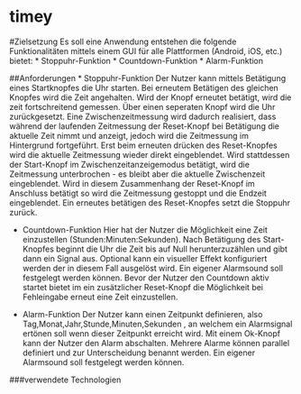 timey
=====

#Zielsetzung Es soll eine Anwendung entstehen die folgende Funktionalitäten
mittels einem GUI für alle Plattformen (Android, iOS, etc.) bietet: *
Stoppuhr-Funktion * Countdown-Funktion * Alarm-Funktion

##Anforderungen * Stoppuhr-Funktion Der Nutzer kann mittels Betätigung eines
Startknopfes die Uhr starten.  Bei erneutem Betätigen des gleichen Knopfes wird
die Zeit angehalten.  Wird der Knopf erneutet betätigt, wird die zeit
fortschreitend gemessen.  Über einen seperaten Knopf wird die Uhr zurückgesetzt.
Eine Zwischenzeitmessung wird dadurch realisiert, dass während der laufenden
Zeitmessung der Reset-Knopf bei Betätigung die aktuelle Zeit nimmt und anzeigt,
jedoch wird die Zeitmessung im Hintergrund fortgeführt. Erst beim erneuten
drücken des Reset-Knopfes wird die aktuelle Zeitmessung wieder direkt
eingeblendet. Wird stattdessen der Start-Knopf im Zwischenzeitanzeigemodus
betätigt, wird die Zeitmessung unterbrochen - es bleibt aber die aktuelle
Zwischenzeit eingeblendet. Wird in diesem Zusammenhang der Reset-Knopf im
Anschluss betätigt so wird die Zeitmessung gestoppt und die Endzeit
eingeblendet. Ein erneutes betätigen des Reset-Knopfes setzt die Stoppuhr
zurück.

* Countdown-Funktion Hier hat der Nutzer die Möglichkeit eine Zeit einzustellen
(Stunden:Minuten:Sekunden). Nach Betätigung des Start-Knopfes beginnt die Uhr
die Zeit bis auf Null herunterzuzählen und gibt dann ein Signal aus. Optional
kann ein visueller Effekt konfiguriert werden der in diesem Fall ausgelöst wird.
Ein eigener Alarmsound soll festgelegt werden können.
Bevor der Nutzer den Countdown aktiv startet bietet im ein zusätzlicher
Reset-Knopf die Möglichkeit bei Fehleingabe erneut eine Zeit einzustellen.

* Alarm-Funktion Der Nutzer kann einen Zeitpunkt definieren, also
Tag,Monat,Jahr,Stunde,Minuten,Sekunden , an welchem ein Alarmsignal ertönen soll
wenn dieser Zeitpunkt erreicht wird. Mit einem Ok-Knopf kann der Nutzer den
Alarm abschalten.  Mehrere Alarme können parallel definiert und zur
Unterscheidung benannt werden.  Ein eigener Alarmsound soll festgelegt werden
können.

###verwendete Technologien

